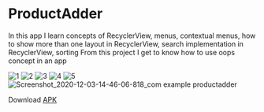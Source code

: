 # ProductAdder

In this app I learn concepts of RecyclerView, menus, contextual menus, how to show more than one layout in RecyclerView, search implementation in RecyclerView, sorting
From this project I get to know how to use oops concept in an app

![1](https://user-images.githubusercontent.com/62237653/100339425-de704e00-2fff-11eb-8b14-d7eea8daa04e.jpg)
![2](https://user-images.githubusercontent.com/62237653/100339460-e8924c80-2fff-11eb-98b7-8d8e1844dfd8.jpg)
![3](https://user-images.githubusercontent.com/62237653/100339495-f1831e00-2fff-11eb-8f81-f3dce3005501.jpg)
![4](https://user-images.githubusercontent.com/62237653/100339532-fd6ee000-2fff-11eb-8a48-986a06d78ae1.jpg)
![5](https://user-images.githubusercontent.com/62237653/100339562-05c71b00-3000-11eb-8fe5-4970955e6696.jpg)
![Screenshot_2020-12-03-14-46-06-818_com example productadder](https://user-images.githubusercontent.com/62237653/100989215-9a88c600-3576-11eb-9ed9-cb2cdd5a0c1d.jpg)

Download [APK](https://github.com/MohitSinghFlutter/ProductAdder/releases/download/v2.1/app-debug.apk)
